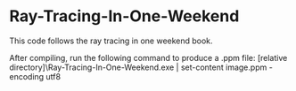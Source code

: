 # Ray-Tracing-In-One-Weekend
This code follows the ray tracing in one weekend book.

After compiling, run the following command to produce a .ppm file:
[relative directory]\Ray-Tracing-In-One-Weekend.exe | set-content image.ppm -encoding utf8
